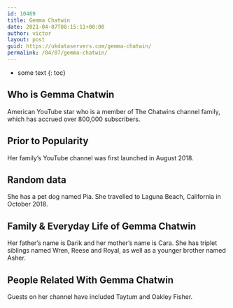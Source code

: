 ```yaml
---
id: 10469
title: Gemma Chatwin
date: 2021-04-07T08:15:11+00:00
author: victor
layout: post
guid: https://ukdataservers.com/gemma-chatwin/
permalink: /04/07/gemma-chatwin/
---
```


* some text
{: toc}


## Who is Gemma Chatwin



American YouTube star who is a member of The Chatwins channel family, which has accrued over 800,000 subscribers. 

                
                
                
## Prior to Popularity



Her family&#8217;s YouTube channel was first launched in August 2018. 

                
                
                
## Random data



She has a pet dog named Pia. She travelled to Laguna Beach, California in October 2018. 

                
                
                
## Family & Everyday Life of Gemma Chatwin



Her father&#8217;s name is Darik and her mother&#8217;s name is Cara. She has triplet siblings named Wren, Reese and Royal, as well as a younger brother named Asher.

                
                
                
## People Related With Gemma Chatwin



Guests on her channel have included Taytum and Oakley Fisher.

                
              
            
          
          
          